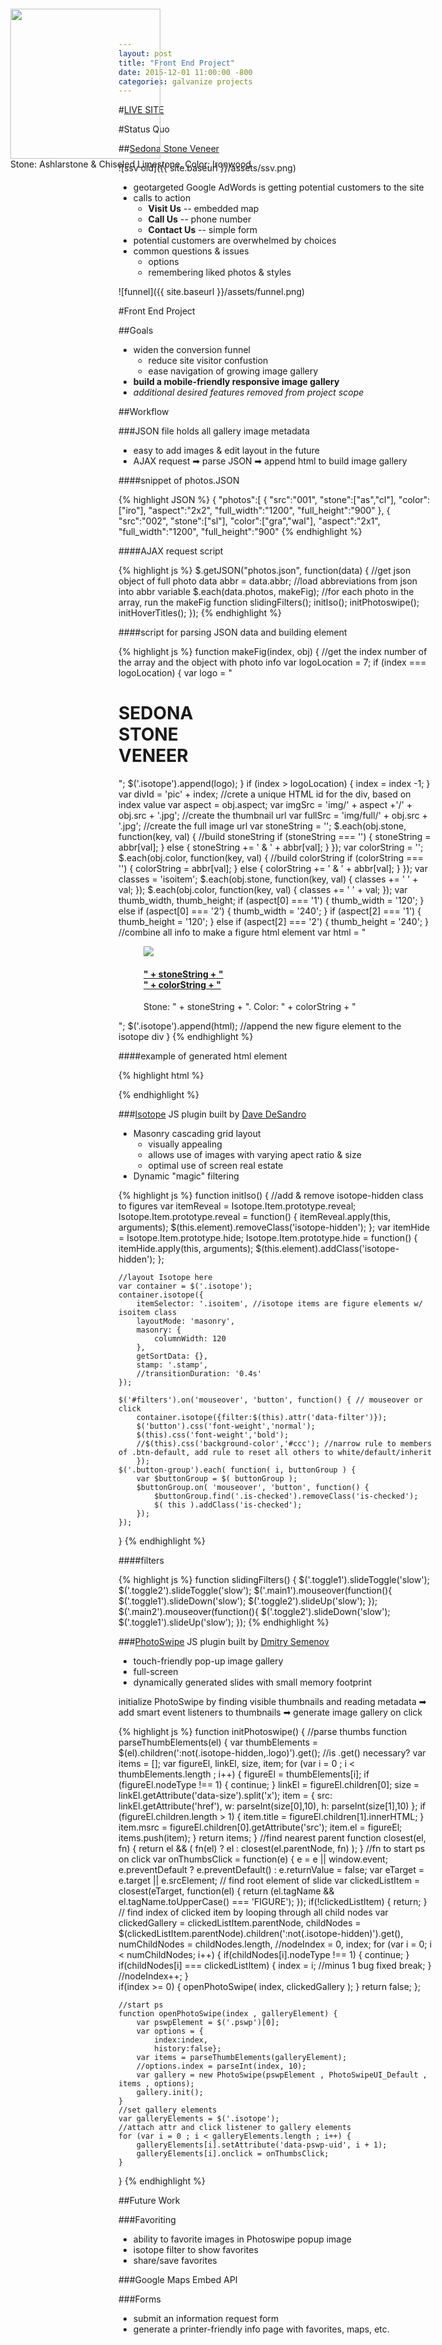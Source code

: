 ```yaml
---
layout: post
title: "Front End Project"
date: 2015-12-01 11:00:00 -800
categories: galvanize projects
---
```

#[LIVE SITE](http://www.jontejada.com/SSV)


#Status Quo

##[Sedona Stone Veneer](http://www.sedonaSV.com)

![ssv old]({{ site.baseurl }}/assets/ssv.png)

* geotargeted Google AdWords is getting potential customers to the site
* calls to action
	* **Visit Us** -- embedded map
	* **Call Us** -- phone number
	* **Contact Us** -- simple form
* potential customers are overwhelmed by choices
* common questions & issues
	* options
	* remembering liked photos & styles

![funnel]({{ site.baseurl }}/assets/funnel.png)


#Front End Project

##Goals

* widen the conversion funnel
	* reduce site visitor confustion
	* ease navigation of growing image gallery
* **build a mobile-friendly responsive image gallery**
* *additional desired features removed from project scope*

##Workflow

###JSON file holds all gallery image metadata

* easy to add images & edit layout in the future
* AJAX request ➡ parse JSON ➡ append html to build image gallery

####snippet of photos.JSON

{% highlight JSON %}
    {
	"photos":[
		{
			"src":"001",
			"stone":["as","cl"],
			"color":["iro"],
			"aspect":"2x2",
			"full_width":"1200",
			"full_height":"900"
		},
		{
			"src":"002",
			"stone":["sl"],
			"color":["gra","wal"],
			"aspect":"2x1",
			"full_width":"1200",
			"full_height":"900"
{% endhighlight %}

####AJAX request script

{% highlight js %}
$.getJSON("photos.json", function(data) { //get json object of full photo data
    abbr = data.abbr; //load abbreviations from json into abbr variable
    $.each(data.photos, makeFig); //for each photo in the array, run the makeFig function
    	slidingFilters();
    	initIso();
    	initPhotoswipe();
    	initHoverTitles();
});
{% endhighlight %}

####script for parsing JSON data and building element

{% highlight js %}
function makeFig(index, obj) { //get the index number of the array and the object with photo info
	var logoLocation = 7;
	if (index === logoLocation) {
		var logo = "<div class='isoitem logo'><h1>SEDONA<br>STONE<br>VENEER</h1></div>";
		$('.isotope').append(logo);
	}
	if (index > logoLocation) {
		index = index -1;
	}
    var divId = 'pic' + index; //crete a unique HTML id for the div, based on index value
    var aspect = obj.aspect;
    var imgSrc = 'img/' + aspect +'/' + obj.src + '.jpg'; //create the thumbnail url 
    var fullSrc = 'img/full/' + obj.src + '.jpg'; //create the full image url
    var stoneString = '';
    $.each(obj.stone, function(key, val) { //build stoneString 
        if (stoneString === '') {
            stoneString = abbr[val];
        } else {
            stoneString += ' & ' + abbr[val];
        }
    });
    var colorString = '';
    $.each(obj.color, function(key, val) { //build colorString
        if (colorString === '') {
            colorString = abbr[val];
        } else {
            colorString += ' & ' + abbr[val];
        }
    });
    var classes = 'isoitem';
    $.each(obj.stone, function(key, val) {
    	classes += ' ' + val;
    });
    $.each(obj.color, function(key, val) {
    	classes += ' ' + val;
    });
    var thumb_width, thumb_height;
    if (aspect[0] === '1') {
    	thumb_width = '120';
    } else if (aspect[0] === '2') {
    	thumb_width = '240';
    }
    if (aspect[2] === '1') {
    	thumb_height = '120';
    } else if (aspect[2] === '2') {
    	thumb_height = '240';
    }
    //combine all info to make a figure html element 
   	var html = "<figure id='" + divId + "' class='" + classes + "'><a href='" + fullSrc + "' type='image/jpeg' data-size='" + obj.full_width + "x" + obj.full_height + "'><img class='img-' src='"+ imgSrc + "' width='" + thumb_width + "' height='" + thumb_height + "'><h4>" + stoneString + "<br>" + colorString + "</h4></a><figcaption>Stone: " + stoneString + ". Color: " + colorString + "</figcaption></figure>";
   	$('.isotope').append(html); //append the new figure element to the isotope div
}
{% endhighlight %}

####example of generated html element

{% highlight html %}
<figure id="pic0" class="isoitem as cl iro" style="position: absolute; left: 15px; top: 0px;">
    <a href="img/full/001.jpg" type="image/jpeg" data-size="1200x900"><img class="img-" src="img/2x2/001.jpg" width="240" height="240">
        <h4 style="display: none;">Ashlarstone &amp; Chiseled Limestone<br>Ironwood</h4></a>
    <figcaption>Stone: Ashlarstone &amp; Chiseled Limestone. Color: Ironwood</figcaption>
</figure>
{% endhighlight %}


###[Isotope](http://isotope.metafizzy.co/) JS plugin built by [Dave DeSandro](http://desandro.com/)

* Masonry cascading grid layout
	* visually appealing
	* allows use of images with varying apect ratio & size
	* optimal use of screen real estate
* Dynamic "magic" filtering

{% highlight js %}
function initIso() {
    //add & remove isotope-hidden class to figures
    var itemReveal = Isotope.Item.prototype.reveal;
    Isotope.Item.prototype.reveal = function() {
        itemReveal.apply(this, arguments);
        $(this.element).removeClass('isotope-hidden');
    };
    var itemHide = Isotope.Item.prototype.hide;
    Isotope.Item.prototype.hide = function() {
        itemHide.apply(this, arguments);
        $(this.element).addClass('isotope-hidden');
    };

    //layout Isotope here
    var container = $('.isotope');
    container.isotope({ 
    	itemSelector: '.isoitem', //isotope items are figure elements w/ isoitem class 
    	layoutMode: 'masonry',
    	masonry: {
    		columnWidth: 120
    	},
    	getSortData: {},
    	stamp: '.stamp',
    	//transitionDuration: '0.4s'
    });
    
    $('#filters').on('mouseover', 'button', function() { // mouseover or click
    	container.isotope({filter:$(this).attr('data-filter')});
    	$('button').css('font-weight','normal');
    	$(this).css('font-weight','bold');
    	//$(this).css('background-color','#ccc'); //narrow rule to members of .btn-default, add rule to reset all others to white/default/inherit
	    });
    $('.button-group').each( function( i, buttonGroup ) {
    	var $buttonGroup = $( buttonGroup );
    	$buttonGroup.on( 'mouseover', 'button', function() {
      		$buttonGroup.find('.is-checked').removeClass('is-checked');
      		$( this ).addClass('is-checked');
    	});
  	});
}
{% endhighlight %}

####filters

{% highlight js %}
function slidingFilters() {
	$('.toggle1').slideToggle('slow');
	$('.toggle2').slideToggle('slow');
	$('.main1').mouseover(function(){
		$('.toggle1').slideDown('slow');
		$('.toggle2').slideUp('slow');
	});
	$('.main2').mouseover(function(){
		$('.toggle2').slideDown('slow');
		$('.toggle1').slideUp('slow');
	});
{% endhighlight %}


###[PhotoSwipe](http://photoswipe.com/) JS plugin built by [Dmitry Semenov](http://dimsemenov.com/)

* touch-friendly pop-up image gallery
* full-screen
* dynamically generated slides with small memory footprint

initialize PhotoSwipe by finding visible thumbnails and reading metadata ➡ 
add smart event listeners to thumbnails ➡ 
generate image gallery on click 

{% highlight js %}
function initPhotoswipe() {
	//parse thumbs
	function parseThumbElements(el) {
		var thumbElements = $(el).children(':not(.isotope-hidden,.logo)').get(); //is .get() necessary?
		var items = [];
		var figureEl, linkEl, size, item;
		for (var i = 0 ; i < thumbElements.length ; i++) {
			figureEl = thumbElements[i];
			if (figureEl.nodeType !== 1) {
				continue;
			}
			linkEl = figureEl.children[0];
			size = linkEl.getAttribute('data-size').split('x');
			item = {
				src: linkEl.getAttribute('href'),
				w: parseInt(size[0],10),
				h: parseInt(size[1],10)
			};
			if (figureEl.children.length > 1) {
				item.title = figureEl.children[1].innerHTML;
			}
			item.msrc = figureEl.children[0].getAttribute('src');
			item.el = figureEl;
			items.push(item);
		}
		return items;
	}
	//find nearest parent
	function closest(el, fn) {
    	return el && ( fn(el) ? el : closest(el.parentNode, fn) );
	}
	//fn to start ps on click
    var onThumbsClick = function(e) {
        e = e || window.event;
        e.preventDefault ? e.preventDefault() : e.returnValue = false;
        var eTarget = e.target || e.srcElement;
        // find root element of slide
        var clickedListItem = closest(eTarget, function(el) {
            return (el.tagName && el.tagName.toUpperCase() === 'FIGURE');
        });
        if(!clickedListItem) {
            return;
        }
        // find index of clicked item by looping through all child nodes
        var clickedGallery = clickedListItem.parentNode,
            childNodes = $(clickedListItem.parentNode).children(':not(.isotope-hidden)').get(),
            numChildNodes = childNodes.length,
            //nodeIndex = 0,
            index;
        for (var i = 0; i < numChildNodes; i++) {
            if(childNodes[i].nodeType !== 1) { 
                continue; 
            }
            if(childNodes[i] === clickedListItem) {
                index = i; //minus 1 bug fixed
                break;
            }
            //nodeIndex++;
        }	
        if(index >= 0) {
            openPhotoSwipe( index, clickedGallery );
        }
        return false;
    };

	//start ps
	function openPhotoSwipe(index , galleryElement) {
		var pswpElement = $('.pswp')[0];
		var options = {
			index:index,
			history:false};
		var items = parseThumbElements(galleryElement);
		//options.index = parseInt(index, 10);
		var gallery = new PhotoSwipe(pswpElement , PhotoSwipeUI_Default , items , options);
		gallery.init();
	}
	//set gallery elements
	var galleryElements = $('.isotope');
	//attach attr and click listener to gallery elements
	for (var i = 0 ; i < galleryElements.length ; i++) {
		galleryElements[i].setAttribute('data-pswp-uid', i + 1);
		galleryElements[i].onclick = onThumbsClick;
	}
}
{% endhighlight %}


##Future Work

###Favoriting 

* ability to favorite images in Photoswipe popup image
* isotope filter to show favorites
* share/save favorites

###Google Maps Embed API

###Forms

* submit an information request form 
* generate a printer-friendly info page with favorites, maps, etc.
